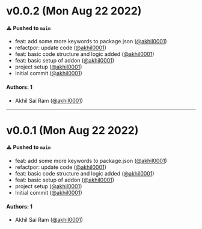 # v0.0.2 (Mon Aug 22 2022)

#### ⚠️ Pushed to `main`

- feat: add some more keywords to package.json ([@akhil0001](https://github.com/akhil0001))
- refactpor: update code ([@akhil0001](https://github.com/akhil0001))
- feat: basic code structure and logic added ([@akhil0001](https://github.com/akhil0001))
- feat: basic setup of addon ([@akhil0001](https://github.com/akhil0001))
- project setup ([@akhil0001](https://github.com/akhil0001))
- Initial commit ([@akhil0001](https://github.com/akhil0001))

#### Authors: 1

- Akhil Sai Ram ([@akhil0001](https://github.com/akhil0001))

---

# v0.0.1 (Mon Aug 22 2022)

#### ⚠️ Pushed to `main`

- feat: add some more keywords to package.json ([@akhil0001](https://github.com/akhil0001))
- refactpor: update code ([@akhil0001](https://github.com/akhil0001))
- feat: basic code structure and logic added ([@akhil0001](https://github.com/akhil0001))
- feat: basic setup of addon ([@akhil0001](https://github.com/akhil0001))
- project setup ([@akhil0001](https://github.com/akhil0001))
- Initial commit ([@akhil0001](https://github.com/akhil0001))

#### Authors: 1

- Akhil Sai Ram ([@akhil0001](https://github.com/akhil0001))

